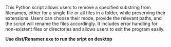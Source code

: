 This Python script allows users to remove a specified substring from filenames, either for a single file or all files in a folder, while preserving their extensions. 
Users can choose their mode, provide the relevant paths, and the script will rename the files accordingly.
It includes error handling for non-existent files or directories and allows users to exit the program easily.

**Use dist/Renamer.exe to run the sript on desktop**
